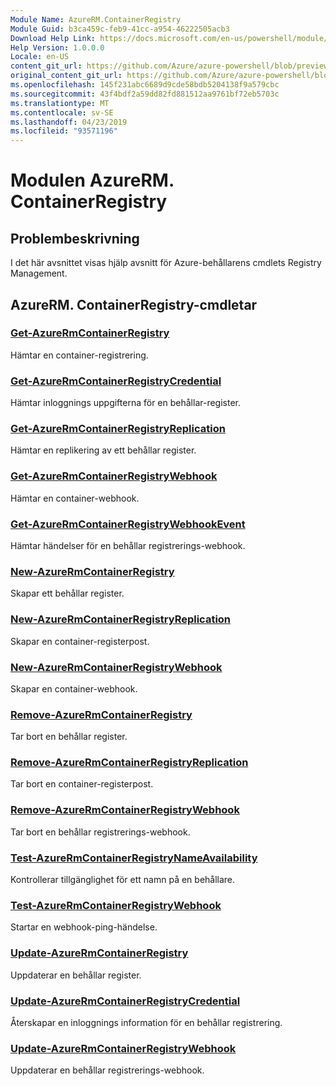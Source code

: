 ```yaml
---
Module Name: AzureRM.ContainerRegistry
Module Guid: b3ca459c-feb9-41cc-a954-46222505acb3
Download Help Link: https://docs.microsoft.com/en-us/powershell/module/azurerm.containerregistry
Help Version: 1.0.0.0
Locale: en-US
content_git_url: https://github.com/Azure/azure-powershell/blob/preview/src/ResourceManager/ContainerRegistry/Commands.ContainerRegistry/help/AzureRM.ContainerRegistry.md
original_content_git_url: https://github.com/Azure/azure-powershell/blob/preview/src/ResourceManager/ContainerRegistry/Commands.ContainerRegistry/help/AzureRM.ContainerRegistry.md
ms.openlocfilehash: 145f231abc6689d9cde58bdb5204138f9a579cbc
ms.sourcegitcommit: 43f4bdf2a59dd82fd881512aa9761bf72eb5703c
ms.translationtype: MT
ms.contentlocale: sv-SE
ms.lasthandoff: 04/23/2019
ms.locfileid: "93571196"
---
```

# Modulen AzureRM. ContainerRegistry
## Problembeskrivning
I det här avsnittet visas hjälp avsnitt för Azure-behållarens cmdlets Registry Management.

## AzureRM. ContainerRegistry-cmdletar
### [Get-AzureRmContainerRegistry](Get-AzureRmContainerRegistry.md)
Hämtar en container-registrering.

### [Get-AzureRmContainerRegistryCredential](Get-AzureRmContainerRegistryCredential.md)
Hämtar inloggnings uppgifterna för en behållar-register.

### [Get-AzureRmContainerRegistryReplication](Get-AzureRmContainerRegistryReplication.md)
Hämtar en replikering av ett behållar register.

### [Get-AzureRmContainerRegistryWebhook](Get-AzureRmContainerRegistryWebhook.md)
Hämtar en container-webhook.

### [Get-AzureRmContainerRegistryWebhookEvent](Get-AzureRmContainerRegistryWebhookEvent.md)
Hämtar händelser för en behållar registrerings-webhook.

### [New-AzureRmContainerRegistry](New-AzureRmContainerRegistry.md)
Skapar ett behållar register.

### [New-AzureRmContainerRegistryReplication](New-AzureRmContainerRegistryReplication.md)
Skapar en container-registerpost.

### [New-AzureRmContainerRegistryWebhook](New-AzureRmContainerRegistryWebhook.md)
Skapar en container-webhook.

### [Remove-AzureRmContainerRegistry](Remove-AzureRmContainerRegistry.md)
Tar bort en behållar register.

### [Remove-AzureRmContainerRegistryReplication](Remove-AzureRmContainerRegistryReplication.md)
Tar bort en container-registerpost.

### [Remove-AzureRmContainerRegistryWebhook](Remove-AzureRmContainerRegistryWebhook.md)
Tar bort en behållar registrerings-webhook.

### [Test-AzureRmContainerRegistryNameAvailability](Test-AzureRmContainerRegistryNameAvailability.md)
Kontrollerar tillgänglighet för ett namn på en behållare.

### [Test-AzureRmContainerRegistryWebhook](Test-AzureRmContainerRegistryWebhook.md)
Startar en webhook-ping-händelse.

### [Update-AzureRmContainerRegistry](Update-AzureRmContainerRegistry.md)
Uppdaterar en behållar register.

### [Update-AzureRmContainerRegistryCredential](Update-AzureRmContainerRegistryCredential.md)
Återskapar en inloggnings information för en behållar registrering.

### [Update-AzureRmContainerRegistryWebhook](Update-AzureRmContainerRegistryWebhook.md)
Uppdaterar en behållar registrerings-webhook.

